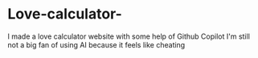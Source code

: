 # Love-calculator-
I made a love calculator website with some help of Github Copilot
I'm still not a big fan of using AI because it feels like cheating 
